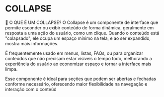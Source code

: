 # COLLAPSE
📌 O QUE É UM COLLAPSE?
O Collapse é um componente de interface que permite esconder ou exibir conteúdo de forma dinâmica, geralmente em resposta a uma ação do usuário, como um clique. Quando o conteúdo está "colapsado", ele ocupa um espaço mínimo na tela, e ao ser expandido, mostra mais informações.

É frequentemente usado em menus, listas, FAQs, ou para organizar conteúdos que não precisam estar visíveis o tempo todo, melhorando a experiência do usuário ao economizar espaço e tornar a interface mais limpa.

Esse componente é ideal para seções que podem ser abertas e fechadas conforme necessário, oferecendo maior flexibilidade na navegação e interação com o conteúd
